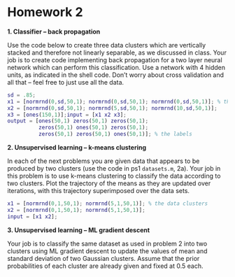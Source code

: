 # Homework 2

**1. Classifier – back propagation**

Use the code below to create three data clusters which are vertically stacked and therefore not linearly separable, as we discussed in class.  Your job is to create code implementing back propagation for a two layer neural network which can perform this classification.  Use a network with 4 hidden units, as indicated in the shell code. Don’t worry about cross validation and all that – feel free to just use all the data.

```matlab
sd = .85;
x1 = [normrnd(0,sd,50,1); normrnd(0,sd,50,1); normrnd(0,sd,50,1)]; % the input data
x2 = [normrnd(0,sd,50,1); normrnd(5,sd,50,1); normrnd(10,sd,50,1)];
x3 = [ones(150,1)];input = [x1 x2 x3];
output = [ones(50,1) zeros(50,1) zeros(50,1);
          zeros(50,1) ones(50,1) zeros(50,1);
          zeros(50,1) zeros(50,1) ones(50,1)]; % the labels
```

**2. Unsupervised learning – k-means clustering**

In each of the next problems you are given data that appears to be produced by two clusters (use the code in ps1 `datasets.m`, 2a).  Your job in this problem is to use k-means clustering to classify the data according to two clusters. Plot the trajectory of the means as they are updated over iterations, with this trajectory superimposed over the data sets.

```matlab
x1 = [normrnd(0,1,50,1); normrnd(5,1,50,1)]; % the data clusters
x2 = [normrnd(0,1,50,1); normrnd(5,1,50,1)];
input = [x1 x2];
```


**3. Unsupervised learning – ML gradient descent**

Your job is to classify the same dataset as used in problem 2 into two clusters using ML gradient descent to update the values of mean and standard deviation of two Gaussian clusters.  Assume that the prior probabilities of each cluster are already given and fixed at 0.5 each.  
